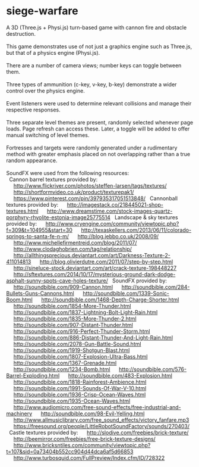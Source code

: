 # siege-warfare
A 3D (Three.js + Physi.js) turn-based game with cannon fire and obstacle destruction.</br></br>
This game demonstrates use of not just a graphics engine such as Three.js, but that of a physics engine (Physi.js).</br></br>
There are a number of camera views; number keys can toggle between them.</br></br>
Three types of ammunition (c-key, v-key, b-key) demonstrate a wider control over the physics engine.</br></br>
Event listeners were used to determine relevant collisions and manage their respective responses.</br></br>
Three separate level themes are present, randomly selected whenever page loads. Page refresh can access these. Later, a toggle will be added to offer manual switching of level themes.</br></br>
Fortresses and targets were randomly generated under a rudimentary method with greater emphasis placed on not overlapping rather than a true random appearance.</br></br>
SoundFX were used from the following resources:</br>
&nbsp;&nbsp;Cannon barrel textures provided by:
&nbsp;&nbsp;&nbsp;&nbsp;&nbsp;http://www.flickriver.com/photos/steffen-larsen/tags/textures/
&nbsp;&nbsp;&nbsp;&nbsp;&nbsp;http://shortformvideo.co.uk/product/texturepak1/
&nbsp;&nbsp;&nbsp;&nbsp;&nbsp;https://www.pinterest.com/pin/397935317051513848/
&nbsp;&nbsp;Cannonball textures provided by:
&nbsp;&nbsp;&nbsp;&nbsp;&nbsp;http://imagestack.co/218445021-shop-textures.html
&nbsp;&nbsp;&nbsp;&nbsp;&nbsp;http://www.dreamstime.com/stock-images-quartz-porphyry-rhyolite-estonia-image25775514
&nbsp;&nbsp;Landscape & sky textures provided by:
&nbsp;&nbsp;&nbsp;&nbsp;&nbsp;http://www.cryengine.com/community/viewtopic.php?f=309&t=104955&start=30
&nbsp;&nbsp;&nbsp;&nbsp;&nbsp;http://texaskellers.com/2013/06/11/colorado-springs-to-santa-fe-n-m/
&nbsp;&nbsp;&nbsp;&nbsp;&nbsp;http://blog.jebbo.co.uk/2008/09/
&nbsp;&nbsp;&nbsp;&nbsp;&nbsp;http://www.michellefirmentreid.com/blog/2011/07/
&nbsp;&nbsp;&nbsp;&nbsp;&nbsp;http://www.clodaghobrien.com/tag/relationship/
&nbsp;&nbsp;&nbsp;&nbsp;&nbsp;http://allthingsprecious.deviantart.com/art/Darkness-Texture-2-411014813
&nbsp;&nbsp;&nbsp;&nbsp;&nbsp;http://blog.olivierdutre.com/2011/07/step-by-step.html
&nbsp;&nbsp;&nbsp;&nbsp;&nbsp;http://sineluce-stock.deviantart.com/art/crack-texture-198448227
&nbsp;&nbsp;&nbsp;&nbsp;&nbsp;http://sftextures.com/2014/10/17/mysterious-ground-dark-dodge-asphalt-sunny-spots-cave-holes-texture/
&nbsp;&nbsp;SoundFX provided by:
&nbsp;&nbsp;&nbsp;&nbsp;&nbsp;http://soundbible.com/909-Cannon.html
&nbsp;&nbsp;&nbsp;&nbsp;&nbsp;http://soundbible.com/284-Bullets-Guns-Cannons.html
&nbsp;&nbsp;&nbsp;&nbsp;&nbsp;http://soundbible.com/1339-Sonic-Boom.html
&nbsp;&nbsp;&nbsp;&nbsp;&nbsp;http://soundbible.com/1468-Depth-Charge-Shorter.html
&nbsp;&nbsp;&nbsp;&nbsp;&nbsp;http://soundbible.com/1854-More-Thunder.html
&nbsp;&nbsp;&nbsp;&nbsp;&nbsp;http://soundbible.com/1837-Lightning-Bolt-Light-Rain.html
&nbsp;&nbsp;&nbsp;&nbsp;&nbsp;http://soundbible.com/1835-More-Thunder-2.html
&nbsp;&nbsp;&nbsp;&nbsp;&nbsp;http://soundbible.com/907-Distant-Thunder.html
&nbsp;&nbsp;&nbsp;&nbsp;&nbsp;http://soundbible.com/916-Perfect-Thunder-Storm.html
&nbsp;&nbsp;&nbsp;&nbsp;&nbsp;http://soundbible.com/886-Distant-Thunder-And-Light-Rain.html
&nbsp;&nbsp;&nbsp;&nbsp;&nbsp;http://soundbible.com/2078-Gun-Battle-Sound.html
&nbsp;&nbsp;&nbsp;&nbsp;&nbsp;http://soundbible.com/1919-Shotgun-Blast.html
&nbsp;&nbsp;&nbsp;&nbsp;&nbsp;http://soundbible.com/1807-Explosion-Ultra-Bass.html
&nbsp;&nbsp;&nbsp;&nbsp;&nbsp;http://soundbible.com/1367-Grenade.html
&nbsp;&nbsp;&nbsp;&nbsp;&nbsp;http://soundbible.com/1234-Bomb.html
&nbsp;&nbsp;&nbsp;&nbsp;&nbsp;http://soundbible.com/576-Barrel-Exploding.html
&nbsp;&nbsp;&nbsp;&nbsp;&nbsp;http://soundbible.com/483-Explosion.html
&nbsp;&nbsp;&nbsp;&nbsp;&nbsp;http://soundbible.com/1818-Rainforest-Ambience.html
&nbsp;&nbsp;&nbsp;&nbsp;&nbsp;http://soundbible.com/1991-Sounds-Of-War-V-10.html
&nbsp;&nbsp;&nbsp;&nbsp;&nbsp;http://soundbible.com/1936-Crisp-Ocean-Waves.html
&nbsp;&nbsp;&nbsp;&nbsp;&nbsp;http://soundbible.com/1935-Ocean-Waves.html
&nbsp;&nbsp;&nbsp;&nbsp;&nbsp;http://www.audiomicro.com/free-sound-effects/free-industrial-and-machinery
&nbsp;&nbsp;&nbsp;&nbsp;&nbsp;http://soundbible.com/98-Evil-Yelling.html
&nbsp;&nbsp;&nbsp;&nbsp;&nbsp;http://www.allmusiclibrary.com/free_sound_effects/victory_fanfare.mp3
&nbsp;&nbsp;&nbsp;&nbsp;&nbsp;https://freesound.org/people/LittleRobotSoundFactory/sounds/270403/
&nbsp;&nbsp;Castle textures provided by:
&nbsp;&nbsp;&nbsp;&nbsp;&nbsp;http://slodive.com/freebies/brick-texture/
&nbsp;&nbsp;&nbsp;&nbsp;&nbsp;http://beemirror.com/freebies/free-brick-texture-designs/
&nbsp;&nbsp;&nbsp;&nbsp;&nbsp;http://www.bricksntiles.com/community/viewtopic.php?t=107&sid=0a73404b552cc904d44dca6af5d66853
&nbsp;&nbsp;&nbsp;&nbsp;&nbsp;http://www.turbosquid.com/FullPreview/Index.cfm/ID/728322